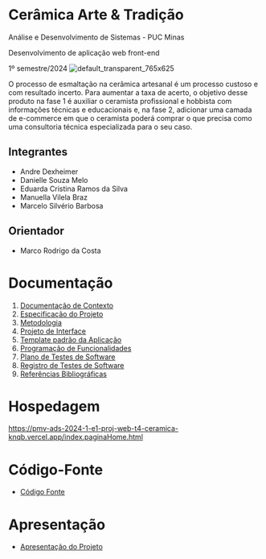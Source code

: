 # Cerâmica Arte & Tradição

Análise e Desenvolvimento de Sistemas - PUC Minas

Desenvolvimento de aplicação web front-end

1º semestre/2024
![default_transparent_765x625](https://github.com/ICEI-PUC-Minas-PMV-ADS/pmv-ads-2024-1-e1-proj-web-t4-ceramica/assets/164776578/3f2e262e-6666-4dd0-8cf4-eafeeb906d9a)


O processo de esmaltação na cerâmica artesanal é um processo custoso e com resultado incerto. Para aumentar a taxa de acerto, o objetivo desse produto na fase 1 é auxiliar o ceramista profissional e hobbista com informações técnicas e educacionais e, na fase 2, adicionar uma camada de e-commerce em que o ceramista poderá comprar o que precisa como uma consultoria técnica especializada para o seu caso.

## Integrantes

* Andre Dexheimer
* Danielle Souza Melo
* Eduarda Cristina Ramos da Silva
* Manuella Vilela Braz
* Marcelo Silvério Barbosa

## Orientador

* Marco Rodrigo da Costa

# Documentação

<ol>
<li><a href="documentos/01-Documentação de Contexto.md"> Documentação de Contexto</a></li>
<li><a href="documentos/02-Especificação do Projeto.md"> Especificação do Projeto</a></li>
<li><a href="documentos/03-Metodologia.md"> Metodologia</a></li>
<li><a href="documentos/04-Projeto de Interface.md"> Projeto de Interface</a></li>
<li><a href="documentos/05-Template padrão da Aplicação.md"> Template padrão da Aplicação</a></li>
<li><a href="documentos/06-Programação de Funcionalidades.md"> Programação de Funcionalidades</a></li>
<li><a href="documentos/07-Plano de Testes de Software.md"> Plano de Testes de Software</a></li>
<li><a href="documentos/08-Registro de Testes de Software.md"> Registro de Testes de Software</a></li>
<li><a href="documentos/09-Referências.md"> Referências Bibliográficas</a></li>
</ol>

# Hospedagem
https://pmv-ads-2024-1-e1-proj-web-t4-ceramica-knqb.vercel.app/index.paginaHome.html

# Código-Fonte

* <a href="    https://pmv-ads-2024-1-e1-proj-web-t4-ceramica-knqb.vercel.app/index.paginaHome.html ">Código Fonte</a>

# Apresentação

* <a href="apresentacao/README.md">Apresentação do Projeto</a>
